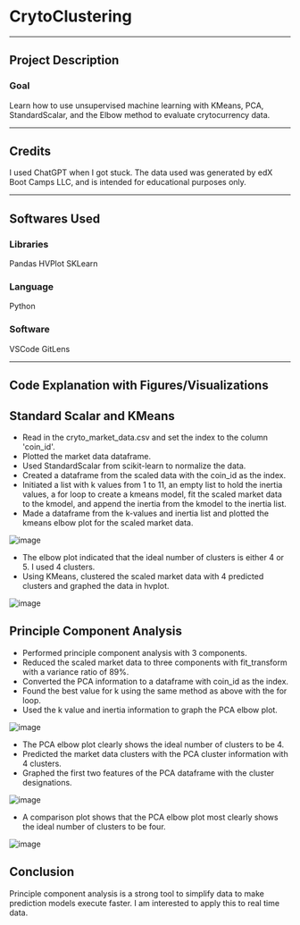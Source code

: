 # CrytoClustering
------------
## Project Description

### Goal
Learn how to use unsupervised machine learning with KMeans, PCA, StandardScalar, and the Elbow method to evaluate crytocurrency data.

------------
## Credits
I used ChatGPT when I got stuck. The data used was generated by edX Boot Camps LLC, and is intended for educational purposes only.

------------
## Softwares Used
### Libraries
Pandas
HVPlot
SKLearn

### Language
Python

### Software
VSCode
GitLens

------------
## Code Explanation with Figures/Visualizations
## Standard Scalar and KMeans
-  Read in the cryto_market_data.csv and set the index to the column 'coin_id'.
-  Plotted the market data dataframe.
-  Used StandardScalar from scikit-learn to normalize the data.
-  Created a dataframe from the scaled data with the coin_id as the index.
-  Initiated a list with k values from 1 to 11, an empty list to hold the inertia values, a for loop to create a kmeans model, fit the scaled market data to the kmodel, and append the inertia from the kmodel to the inertia list.
-  Made a dataframe from the k-values and inertia list and plotted the kmeans elbow plot for the scaled market data.

![image](https://github.com/SamanthaMcKay/CrytoClustering/assets/132176159/57427dcc-1d57-4ef9-8e51-5e240a224320)

-  The elbow plot indicated that the ideal number of clusters is either 4 or 5. I used 4 clusters.
-  Using KMeans, clustered the scaled market data with 4 predicted clusters and graphed the data in hvplot.

![image](https://github.com/SamanthaMcKay/CrytoClustering/assets/132176159/d42003ed-6ba1-479a-a849-c97ca0dc2f73)


## Principle Component Analysis
- Performed principle component analysis with 3 components.
- Reduced the scaled market data to three components with fit_transform with a variance ratio of 89%.
- Converted the PCA information to a dataframe with coin_id as the index.
- Found the best value for k using the same method as above with the for loop.
- Used the k value and inertia information to graph the PCA elbow plot.

![image](https://github.com/SamanthaMcKay/CrytoClustering/assets/132176159/bca06b4a-a0a1-4c6b-8d43-cd1d8b39f239)


- The PCA elbow plot clearly shows the ideal number of clusters to be 4.
- Predicted the market data clusters with the PCA cluster information with 4 clusters.
- Graphed the first two features of the PCA dataframe with the cluster designations.

![image](https://github.com/SamanthaMcKay/CrytoClustering/assets/132176159/baa62575-1226-4a35-8127-c935bd80d818)

-  A comparison plot shows that the PCA elbow plot most clearly shows the ideal number of clusters to be four.

![image](https://github.com/SamanthaMcKay/CrytoClustering/assets/132176159/3f7880d0-d83f-41f8-9818-1e9488d2019f)



## Conclusion
Principle component analysis is a strong tool to simplify data to make prediction models execute faster. I am interested to apply this to real time data. 
